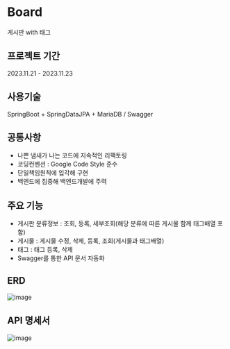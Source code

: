 # Board
게시판 with 태그

## 프로젝트 기간
2023.11.21 - 2023.11.23

## 사용기술
SpringBoot + SpringDataJPA + MariaDB / Swagger

## 공통사항
- 나쁜 냄새가 나는 코드에 지속적인 리팩토링
- 코딩컨벤션 : Google Code Style 준수
- 단일책임원칙에 입각해 구현
- 백엔드에 집중해 백엔드개발에 주력

## 주요 기능
- 게시판 분류정보 : 조회, 등록, 세부조회(해당 분류에 따른 게시물 함께 태그배열 포함)
- 게시물 : 게시물 수정, 삭제, 등록, 조회(게시물과 태그배열)
- 태그 : 태그 등록, 삭제
- Swagger를 통한 API 문서 자동화

## ERD
![image](https://github.com/orthh/Board/assets/107793363/1d2d6a82-305c-44d2-a7c2-9214769ad725)


## API 명세서
![image](https://github.com/orthh/Board/assets/107793363/b6512926-8051-457d-ba70-629d6ee7a0ac)



